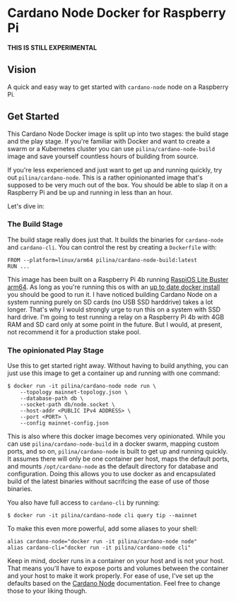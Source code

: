 # Cardano Node Docker for Raspberry Pi

**THIS IS STILL EXPERIMENTAL**

## Vision

A quick and easy way to get started with `cardano-node` node on a Raspberry Pi.

## Get Started

This Cardano Node Docker image is split up into two stages: the build stage and
the play stage. If you're familiar with Docker and want to create a swarm or a
Kubernetes cluster you can use `pilina/cardano-node-build` image and save
yourself countless hours of building from source.

If you're less experienced and just want to get up and running quickly, try out
`pilina/cardano-node`. This is a rather opinionanted image that's supposed to
be very much out of the box. You should be able to slap it on a Raspberry Pi and
be up and running in less than an hour.

Let's dive in:

### The Build Stage

The build stage really does just that. It builds the binaries for `cardano-node`
and `cardano-cli`. You can control the rest by creating a `Dockerfile` with:

```
FROM --platform=linux/arm64 pilina/cardano-node-build:latest
RUN ...
```

This image has been built on a Raspberry Pi 4b running [RaspiOS Lite Buster arm64](https://downloads.raspberrypi.org/raspios_lite_arm64/images/raspios_lite_arm64-2020-08-24/).
As long as you're running this os with an [up to date docker install](https://github.com/tstachl/dotfiles/blob/master/.config/yadm/bootstrap#L7-L11)
you should be good to run it. I have noticed building Cardano Node on a system
running purely on SD cards (no USB SSD harddrive) takes a lot longer. That's why
I would strongly urge to run this on a system with SSD hard drive. I'm going to
test running a relay on a Raspberry Pi 4b with 4GB RAM and SD card only at some
point in the future. But I would, at present, not recommend it for a production
stake pool.

### The opinionated Play Stage

Use this to get started right away. Without having to build anything, you can
just use this image to get a container up and running with one command:

```
$ docker run -it pilina/cardano-node node run \
    --topology mainnet-topology.json \
    --database-path db \
    --socket-path db/node.socket \
    --host-addr <PUBLIC IPv4 ADDRESS> \
    --port <PORT> \
    --config mainnet-config.json
```

This is also where this docker image becomes very opinionated. While you can use
`pilina/cardano-node-build` in a docker swarm, mapping custom ports, and so on,
`pilina/cardano-node` is built to get up and running quickly. It assumes there
will only be one container per host, maps the default ports, and mounts
`/opt/cardano-node` as the default directory for database and configuration.
Doing this allows you to use docker as and encapsulated build of the latest
binaries without sacrifcing the ease of use of those binaries.

You also have full access to `cardano-cli` by running:

```
$ docker run -it pilina/cardano-node cli query tip --mainnet
```

To make this even more powerful, add some aliases to your shell:

```
alias cardano-node="docker run -it pilina/cardano-node node"
alias cardano-cli="docker run -it pilina/cardano-node cli"
```

Keep in mind, docker runs in a container on your host and is not your host. That
means you'll have to expose ports and volumes between the container and your
host to make it work properly. For ease of use, I've set up the defaults based
on the [Cardano Node](https://docs.cardano.org/projects/cardano-node/en/latest/index.html)
documentation. Feel free to change those to your liking though.
